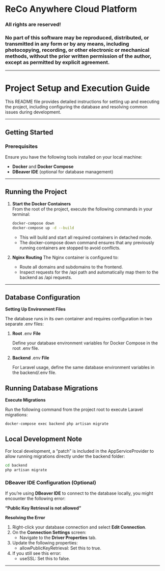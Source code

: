# ReCo Anywhere Cloud Platform

### All rights are reserved!
### No part of this software may be reproduced, distributed, or transmitted in any form or by any means, including photocopying, recording, or other electronic or mechanical methods, without the prior written permission of the author, except as permitted by explicit agreement.

---

# Project Setup and Execution Guide

This README file provides detailed instructions for setting up and executing the project, including configuring the database and resolving common issues during development.

---

## Getting Started

### Prerequisites
Ensure you have the following tools installed on your local machine:
- **Docker** and **Docker Compose**
- **DBeaver IDE** (optional for database management)

---

## Running the Project

1. **Start the Docker Containers**  
   From the root of the project, execute the following commands in your terminal:
   ```bash
   docker-compose down
   docker-compose up -d --build
   ```
   - This will build and start all required containers in detached mode.
   - The docker-compose down command ensures that any previously running containers are stopped to avoid conflicts.

2. **Nginx Routing**
      The Nginx container is configured to:
      - Route all domains and subdomains to the frontend.
      -	Inspect requests for the /api path and automatically map them to the backend as /api requests.

---

## Database Configuration

**Setting Up Environment Files**

The database runs in its own container and requires configuration in two separate .env files:

1. **Root** .env **File**

    Define your database environment variables for Docker Compose in the root .env file.

2. **Backend** .env **File**

    For Laravel usage, define the same database environment variables in the backend/.env file.

## Running Database Migrations

**Execute Migrations**

Run the following command from the project root to execute Laravel migrations:
```bash
docker-compose exec backend php artisan migrate
```
## Local Development Note
For local development, a “patch” is included in the AppServiceProvider to allow running migrations directly under the backend folder:
```bash
cd backend
php artisan migrate
```

### DBeaver IDE Configuration (Optional)

If you’re using **DBeaver IDE** to connect to the database locally, you might encounter the following error:

**“Public Key Retrieval is not allowed”**

**Resolving the Error**

1. Right-click your database connection and select **Edit Connection**.
2. On the **Connection Settings** screen:
    - Navigate to the **Driver Properties** tab.
3. Update the following properties:
   - allowPublicKeyRetrieval: Set this to true.
4. If you still see this error:
   - useSSL: Set this to false.

---

<br/>
<br/>
<br/>
<br/>
<br/>
